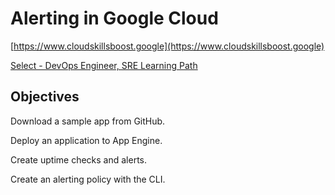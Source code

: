 # Alerting in Google Cloud

[https://www.cloudskillsboost.google](https://www.cloudskillsboost.google)

[Select - DevOps Engineer, SRE Learning Path](https://www.cloudskillsboost.google/paths)

## Objectives

Download a sample app from GitHub.

Deploy an application to App Engine.

Create uptime checks and alerts.

Create an alerting policy with the CLI.